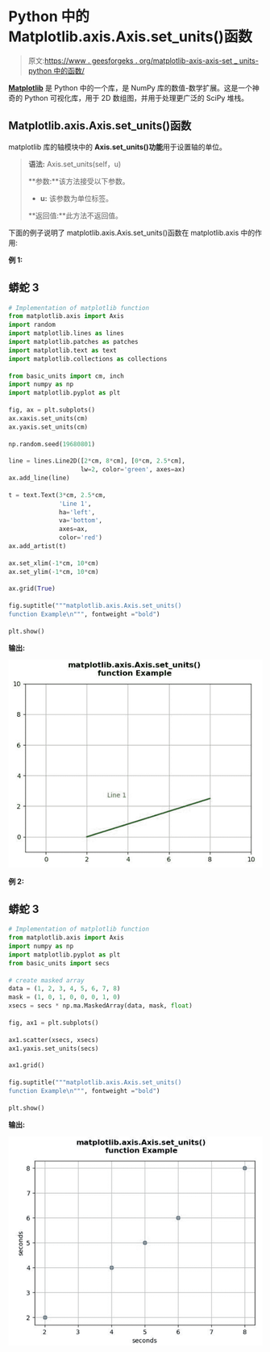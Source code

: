 # Python 中的 Matplotlib.axis.Axis.set_units()函数

> 原文:[https://www . geesforgeks . org/matplotlib-axis-axis-set _ units-python 中的函数/](https://www.geeksforgeeks.org/matplotlib-axis-axis-set_units-function-in-python/)

[**Matplotlib**](https://www.geeksforgeeks.org/python-introduction-matplotlib/) 是 Python 中的一个库，是 NumPy 库的数值-数学扩展。这是一个神奇的 Python 可视化库，用于 2D 数组图，并用于处理更广泛的 SciPy 堆栈。

## Matplotlib.axis.Axis.set_units()函数

matplotlib 库的轴模块中的 **Axis.set_units()功能**用于设置轴的单位。

> **语法:** Axis.set_units(self，u)
> 
> **参数:**该方法接受以下参数。
> 
> *   **u:** 该参数为单位标签。
> 
> **返回值:**此方法不返回值。

下面的例子说明了 matplotlib.axis.Axis.set_units()函数在 matplotlib.axis 中的作用:

**例 1:**

## 蟒蛇 3

```py
# Implementation of matplotlib function
from matplotlib.axis import Axis
import random
import matplotlib.lines as lines
import matplotlib.patches as patches
import matplotlib.text as text
import matplotlib.collections as collections

from basic_units import cm, inch
import numpy as np
import matplotlib.pyplot as plt

fig, ax = plt.subplots()
ax.xaxis.set_units(cm)
ax.yaxis.set_units(cm)

np.random.seed(19680801)

line = lines.Line2D([2*cm, 8*cm], [0*cm, 2.5*cm],
                    lw=2, color='green', axes=ax)
ax.add_line(line)

t = text.Text(3*cm, 2.5*cm,
              'Line 1',
              ha='left',
              va='bottom',
              axes=ax,
              color='red')
ax.add_artist(t)

ax.set_xlim(-1*cm, 10*cm)
ax.set_ylim(-1*cm, 10*cm)

ax.grid(True)

fig.suptitle("""matplotlib.axis.Axis.set_units()
function Example\n""", fontweight ="bold")  

plt.show()
```

**输出:**

![](img/e8dcc615e1aa8460b27186cde69c6ecd.png)

**例 2:**

## 蟒蛇 3

```py
# Implementation of matplotlib function
from matplotlib.axis import Axis
import numpy as np
import matplotlib.pyplot as plt
from basic_units import secs

# create masked array
data = (1, 2, 3, 4, 5, 6, 7, 8)
mask = (1, 0, 1, 0, 0, 0, 1, 0)
xsecs = secs * np.ma.MaskedArray(data, mask, float)

fig, ax1 = plt.subplots()

ax1.scatter(xsecs, xsecs)
ax1.yaxis.set_units(secs)

ax1.grid()

fig.suptitle("""matplotlib.axis.Axis.set_units()
function Example\n""", fontweight ="bold")  

plt.show()
```

**输出:**

![](img/b4963aca6f3614a55c7a955715f0652d.png)